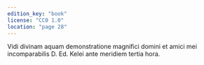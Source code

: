 ```yaml
---
edition_key: "book"
license: "CC0 1.0"
location: "page 28"
---
```

Vidi divinam aquam demonstratione magnifici domini
et amici mei incomparabilis D. Ed. Kelei ante meridiem tertia
hora.
